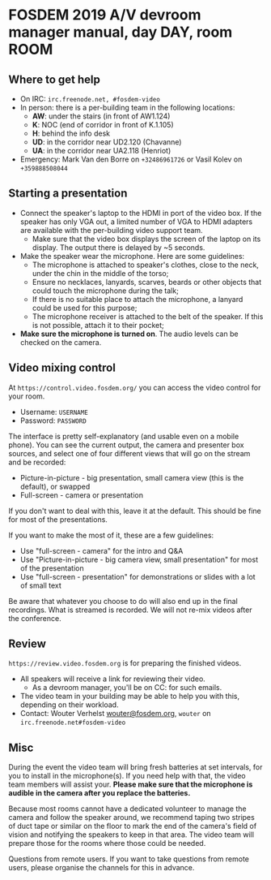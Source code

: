 # FOSDEM 2019 A/V devroom manager manual, day DAY, room ROOM
## Where to get help

* On IRC: `irc.freenode.net, #fosdem-video`
* In person: there is a per-building team in the following locations:
	* **AW**: under the stairs (in front of AW1.124)
	* **K**: NOC (end of corridor in front of K.1.105)
	* **H**: behind the info desk
	* **UD**: in the corridor near UD2.120 (Chavanne)
	* **UA**: in the corridor near UA2.118 (Henriot)
* Emergency: Mark Van den Borre on `+32486961726` or Vasil Kolev on `+359888508044`

## Starting a presentation

* Connect the speaker's laptop to the HDMI in port of the video box. If the speaker has only VGA out, a limited number of VGA to HDMI adapters are available with the per-building video support team.
	* Make sure that the video box displays the screen of the laptop on its display. The output there is delayed by ~5 seconds.
* Make the speaker wear the microphone. Here are some guidelines:
	* The microphone is attached to speaker's clothes, close to the neck, under the chin in the middle of the torso;
	* Ensure no necklaces, lanyards, scarves, beards or other objects that could touch the microphone during the talk;
	* If there is no suitable place to attach the microphone, a lanyard could be used for this purpose;
	* The microphone receiver is attached to the belt of the speaker. If this is not possible, attach it to their pocket;
* **Make sure the microphone is turned on**. The audio levels can be checked on the camera.

## Video mixing control

At `https://control.video.fosdem.org/` you can access the video control for your room.

* Username: `USERNAME`
* Password: `PASSWORD`

The interface is pretty self-explanatory (and usable even on a mobile phone). You can see the current output, the camera and presenter box sources, and select one of four different views that will go on the stream and be recorded:

* Picture-in-picture - big presentation, small camera view (this is the default), or swapped
* Full-screen - camera or presentation

If you don't want to deal with this, leave it at the default. This should be fine for most of the presentations.

If you want to make the most of it, these are a few guidelines:

* Use "full-screen - camera" for the intro and Q&A
* Use "Picture-in-picture - big camera view, small presentation" for most of the presentation
* Use "full-screen - presentation" for demonstrations or slides with a lot of small text

Be aware that whatever you choose to do will also end up in the final recordings. What is streamed is recorded. We will not re-mix videos after the conference.

## Review

`https://review.video.fosdem.org` is for preparing the finished videos.

* All speakers will receive a link for reviewing their video.
	* As a devroom manager, you'll be on CC: for such emails.
* The video team in your building may be able to help you with this, depending on their workload.
* Contact: Wouter Verhelst <wouter@fosdem.org>, `wouter` on `irc.freenode.net#fosdem-video`

## Misc

During the event the video team will bring fresh batteries at set intervals, for you to install in the microphone(s). If you need help with that, the video team members will assist your. __Please make sure that the microphone is audible in the camera after you replace the batteries.__

Because most rooms cannot have a dedicated volunteer to manage the camera and follow the speaker around, we recommend taping two stripes of duct tape or similar on the floor to mark the end of the camera's field of vision and notifying the speakers to keep in that area. The video team will prepare those for the rooms where those could be needed.

Questions from remote users. If you want to take questions from remote users, please organise the channels for this in advance.
